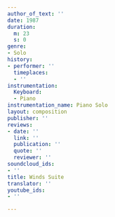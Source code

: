 ```yaml
---
author_of_text: ''
date: 1987
duration:
  m: 23
  s: 0
genre:
- Solo
history:
- performer: ''
  timeplaces:
  - ''
instrumentation:
  Keyboard:
  - Piano
instrumentation_name: Piano Solo
layout: composition
publisher: ''
reviews:
- date: ''
  link: ''
  publication: ''
  quote: ''
  reviewer: ''
soundcloud_ids:
- ''
title: Winds Suite
translator: ''
youtube_ids:
- ''

---
```

